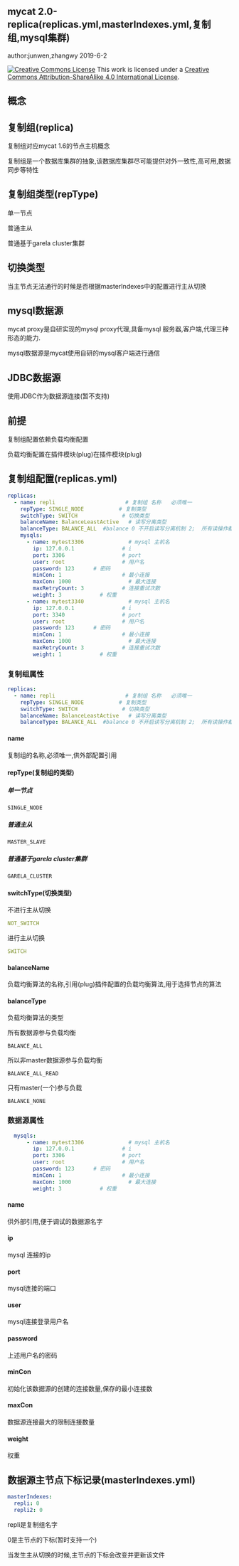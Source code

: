 

## mycat 2.0-replica(replicas.yml,masterIndexes.yml,复制组,mysql集群)

author:junwen,zhangwy 2019-6-2

[![Creative Commons License](https://i.creativecommons.org/l/by-sa/4.0/88x31.png)](http://creativecommons.org/licenses/by-sa/4.0/)
This work is licensed under a [Creative Commons Attribution-ShareAlike 4.0 International License](http://creativecommons.org/licenses/by-sa/4.0/).

## 概念

## 复制组(replica)

复制组对应mycat 1.6的节点主机概念

复制组是一个数据库集群的抽象,该数据库集群尽可能提供对外一致性,高可用,数据同步等特性

## 复制组类型(repType)

单一节点

普通主从

普通基于garela cluster集群

## 切换类型

当主节点无法通行的时候是否根据masterIndexes中的配置进行主从切换

## mysql数据源

mycat proxy是自研实现的mysql proxy代理,具备mysql 服务器,客户端,代理三种形态的能力.

mysql数据源是mycat使用自研的mysql客户端进行通信

## JDBC数据源

使用JDBC作为数据源连接(暂不支持)

## 前提

复制组配置依赖负载均衡配置

负载均衡配置在插件模块(plug)在插件模块(plug)

## 复制组配置(replicas.yml)

```yaml
replicas:
  - name: repli                      # 复制组 名称   必须唯一
    repType: SINGLE_NODE           # 复制类型
    switchType: SWITCH              # 切换类型
    balanceName: BalanceLeastActive   # 读写分离类型
    balanceType: BALANCE_ALL  #balance 0 不开启读写分离机制 2;  所有读操作都随机的在 writeHost、readhost 上分发; 3 所有读请求随机的分发到 wiriterHost 对应的 readhost 执行，writerHost 不负担读压力
    mysqls:
      - name: mytest3306              # mysql 主机名
        ip: 127.0.0.1               # i
        port: 3306                  # port
        user: root                  # 用户名
        password: 123      # 密码
        minCon: 1                   # 最小连接
        maxCon: 1000                  # 最大连接
        maxRetryCount: 3            # 连接重试次数
        weight: 3            # 权重
      - name: mytest3340              # mysql 主机名
        ip: 127.0.0.1               # i
        port: 3340                  # port
        user: root                  # 用户名
        password: 123      # 密码
        minCon: 1                   # 最小连接
        maxCon: 1000                  # 最大连接
        maxRetryCount: 3            # 连接重试次数
        weight: 1            # 权重
```

### 复制组属性

```yaml
replicas:
  - name: repli                      # 复制组 名称   必须唯一
    repType: SINGLE_NODE           # 复制类型
    switchType: SWITCH              # 切换类型
    balanceName: BalanceLeastActive   # 读写分离类型
    balanceType: BALANCE_ALL  #balance 0 不开启读写分离机制 2;  所有读操作都随机的在 writeHost、readhost 上分发; 3 所有读请求随机的分发到 wiriterHost 对应的 readhost 执行，writerHost 不负担读压力
```

#### name

复制组的名称,必须唯一,供外部配置引用

#### repType(复制组的类型)

##### 单一节点

```
SINGLE_NODE
```

##### 普通主从

```
MASTER_SLAVE
```

##### 普通基于garela cluster集群

```
GARELA_CLUSTER
```

#### switchType(切换类型)

不进行主从切换

```yaml
NOT_SWITCH
```

进行主从切换

```yaml
SWITCH
```

#### balanceName

负载均衡算法的名称,引用(plug)插件配置的负载均衡算法,用于选择节点的算法

#### balanceType

负载均衡算法的类型

所有数据源参与负载均衡

```
BALANCE_ALL
```

所以非master数据源参与负载均衡

```
BALANCE_ALL_READ
```

只有master(一个)参与负载

```
BALANCE_NONE
```

### 数据源属性

```yaml
  mysqls:
      - name: mytest3306              # mysql 主机名
        ip: 127.0.0.1               # i
        port: 3306                  # port
        user: root                  # 用户名
        password: 123      # 密码
        minCon: 1                   # 最小连接
        maxCon: 1000                  # 最大连接
        weight: 3            # 权重
```

#### name

供外部引用,便于调试的数据源名字

#### ip

mysql 连接的ip

#### port

mysql连接的端口

#### user

mysql连接登录用户名

#### password

上述用户名的密码

#### minCon

初始化该数据源的创建的连接数量,保存的最小连接数

#### maxCon

数据源连接最大的限制连接数量

#### weight

权重



## 数据源主节点下标记录(masterIndexes.yml)

```yaml
masterIndexes:
  repli: 0
  repli2: 0
```

repli是复制组名字

0是主节点的下标(暂时支持一个)

当发生主从切换的时候,主节点的下标会改变并更新该文件